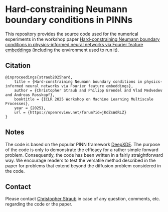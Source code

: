 # Hard-constraining Neumann boundary conditions in PINNs

This repository provides the source code used for the numerical experiments in the workshop paper [Hard-constraining Neumann boundary conditions in physics-informed neural networks via Fourier feature embeddings](https://openreview.net/forum?id=jKdZsWdRLZ) (including the environment used to run it).

## Citation
```
@inproceedings{straub2025hard,
    title = {Hard-constraining Neumann boundary conditions in physics-informed neural networks via Fourier feature embeddings},
    author = {Christopher Straub and Philipp Brendel and Vlad Medvedev and Andreas Rosskopf},
    booktitle = {ICLR 2025 Workshop on Machine Learning Multiscale Processes},
    year = {2025},
    url = {https://openreview.net/forum?id=jKdZsWdRLZ}
}
```

## Notes
The code is based on the popular PINN framework [DeepXDE](https://github.com/lululxvi/deepxde). The purpose of the code is only to demonstrate the efficacy for a rather simple forward problem. Consequently, the code has been written in a fairly straightforward way. We encourage readers to test the versatile method described in the paper for problems that extend beyond the diffusion problem considered in the code.

## Contact
Please contact [Christopher Straub](mailto:christopher.straub@iisb.fraunhofer.de) in case of any question, comments, etc. regarding the code or the paper.
